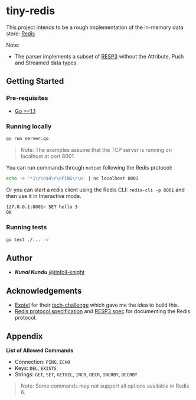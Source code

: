 # tiny-redis

This project intends to be a rough implementation of the in-memory data store: [Redis](https://redis.io/)

Note:
- The parser implements a subset of [RESP3](https://github.com/antirez/RESP3/blob/master/spec.md) without the Attribute, Push and Streamed data types.

## Getting Started

### Pre-requisites
- [Go >=1.1](https://golang.org/)

### Running locally

```bash
go run server.go
```
> Note: The examples assume that the TCP server is running on localhost at port 8001

You can run commands through `netcat` following the Redis protocol: 

```bash
echo -e '*1\r\n$4\r\nPING\r\n' | nc localhost 8001
```

Or you can start a redis client using the Redis CLI: `redis-cli -p 8001` and then use it in Interactive mode.

```bash
127.0.0.1:8001> SET hello 3
OK
```

### Running tests

```bash
go test ./... -v
```

## Author

- ***Kunal Kundu*** [@tinfoil-knight](https://github.com/tinfoil-knight)

## Acknowledgements

- [Exotel](https://exotel.com/) for their [tech-challenge](https://exotel.com/about-us/exotel-tech-challenge/) which gave me the idea to build this.
- [Redis protocol specification](https://redis.io/topics/protocol) and [RESP3 spec](https://github.com/antirez/RESP3/blob/master/spec.md) for documenting the Redis protocol.

## Appendix
**List of Allowed Commands**

- Connection: `PING`, `ECHO`
- Keys: `DEL`, `EXISTS`
- Strings: `GET`, `SET`, `GETDEL`, `INCR`, `DECR`, `INCRBY`, `DECRBY`

> Note: Some commands may not support all options available in Redis 6.



